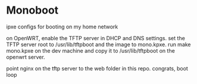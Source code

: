 # Monoboot

ipxe configs for booting on my home network

on OpenWRT, enable the TFTP server in DHCP and DNS settings. set the TFTP server root to /usr/lib/tftpboot and the image to mono.kpxe. run make mono.kpxe on the dev machine and copy it to /usr/lib/tftpboot on the openwrt server.

point nginx on the tftp server to the web folder in this repo. congrats, boot loop
